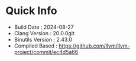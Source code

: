 # Quick Info
* Build Date : 2024-08-27
* Clang Version : 20.0.0git
* Binutils Version : 2.43.0
* Compiled Based : https://github.com/llvm/llvm-project/commit/ec4d5a66
